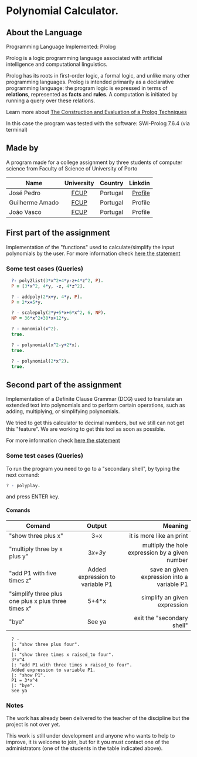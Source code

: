 # Polynomial Calculator.
## About the Language
Programming Language Implemented: Prolog

Prolog is a logic programming language associated with artificial intelligence and computational linguistics.

Prolog has its roots in first-order logic, a formal logic, and unlike many other programming languages.
Prolog is intended primarily as a declarative programming language: the program logic is expressed in
terms of **relations**, represented as **facts** and **rules**.
A computation is initiated by running a query over these relations.

Learn more about [The Construction and Evaluation of a Prolog Techniques](https://www.doc.gold.ac.uk/~mas02gw/prolog_tutorial/prologpages/)

In this case the program was tested with the software: SWI-Prolog 7.6.4 (via terminal)

## Made by

A program made for a college assignment by three students
of computer science from Faculty of Science of University of Porto


| Name            | University    | Country  |    Linkdin    |
| --------------- |:-------------:|:-------: | -------------:|
| José Pedro      | [FCUP][1]     | Portugal |  [Profile][2] |
| Guilherme Amado | [FCUP][1]     | Portugal |   Profile     |
| João Vasco      | [FCUP][1]     | Portugal |   Profile     |

[1]: https://sigarra.up.pt/fcup/en/WEB_PAGE.INICIAL
[2]: https://www.linkedin.com/in/jose-pedro-sousa-71328612a/
[3]:
[4]:
## First part of the assignment
  Implementation of the "functions" used to calculate/simplify the input polynomials by the user.
  For more information check [here the statement][5]

[5]: https://github.com/guilherme29/prolog_assignments/blob/master/assignment1.pdf

### Some test cases (Queries)

```Prolog
  ?- poly2list(3*x^2+4*y-z+4*z^2, P).
  P = [3*x^2, 4*y, -z, 4*z^2].

  ? - addpoly(2*x+y, 4*y, P).
  P = 2*x+5*y.

  ? - scalepoly(2*y+5*x+6*x^2, 6, NP).
  NP = 36*x^2+30*x+12*y.

  ? - monomial(x^2).
  true.

  ? - polynomial(x^2-y+2*x).
  true.

  ? - polynomial(2*x^2).
  true.

```

## Second part of the assignment
  Implementation of a Definite Clause Grammar (DCG) used to translate an extended text into polynomials and
  to perform certain operations, such as adding, multiplying, or simplifying polynomials.

  We tried to get this calculator to decimal numbers, but we still can not get this "feature".
  We are working to get this tool as soon as possible.

  For more information check [here the statement][6]

[6]: https://github.com/guilherme29/prolog_assignments/blob/master/assignment2.pdf

### Some test cases (Queries)
  To run the program you need to go to a "secondary shell", by typing the next comand:
  ```Prolog
  ? - polyplay.
  ```

  and press ENTER key.

#### Comands

|                       Comand                        |             Output              |                    Meaning                       |
| --------------------------------------------------- | :------------------------------:|------------------------------------------------: |
| "show three plus x"                                 | 3+x                             | it is more like an print                         |
| "multiply three by x plus y"                        | 3*x+3*y                         | multiply the hole expression by a given number   |
| "add P1 with five times z"                          | Added expression to variable P1 | save an given expression into a variable P1      |
| "simplify three plus one plus x plus three times x" | 5+4*x                           | simplify an given expression                     |
| "bye"                                               | See ya                          | exit the "secondary shell"                       |   

```
  ? -
  |: "show three plus four".
  3+4
  |: "show three times x raised_to four".
  3*x^4
  |: "add P1 with three times x raised_to four".
  Added expression to variable P1.
  |: "show P1".
  P1 = 3*x^4
  |: "bye".
  See ya
```

### Notes

  The work has already been delivered to the teacher of the discipline but the project is not over yet.

  This work is still under development and anyone who wants to help to improve, it is welcome to join, but for it you must contact
  one of the administrators (one of the students in the table indicated above).
